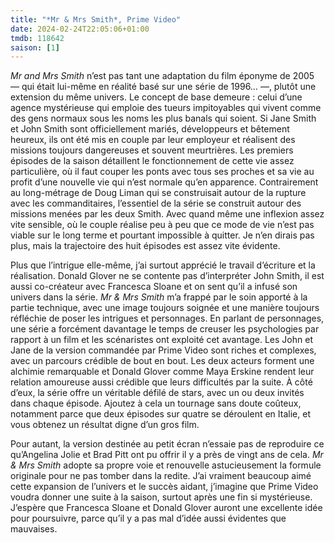 ```yaml
---
title: "*Mr & Mrs Smith*, Prime Video"
date: 2024-02-24T22:05:06+01:00
tmdb: 118642 
saison: [1]
---
```


*Mr and Mrs Smith* n’est pas tant une adaptation du film éponyme de 2005 — qui était lui-même en réalité basé sur une série de 1996… —, plutôt une extension du même univers. Le concept de base demeure : celui d’une agence mystérieuse qui emploie des tueurs impitoyables qui vivent comme des gens normaux sous les noms les plus banals qui soient. Si Jane Smith et John Smith sont officiellement mariés, développeurs et bêtement heureux, ils ont été mis en couple par leur employeur et réalisent des missions toujours dangereuses et souvent meurtrières. Les premiers épisodes de la saison détaillent le fonctionnement de cette vie assez particulière, où il faut couper les ponts avec tous ses proches et sa vie au profit d’une nouvelle vie qui n’est normale qu’en apparence. Contrairement au long-métrage de Doug Liman qui se construisait autour de la rupture avec les commanditaires, l’essentiel de la série se construit autour des missions menées par les deux Smith. Avec quand même une inflexion assez vite sensible, où le couple réalise peu à peu que ce mode de vie n’est pas viable sur le long terme et pourtant impossible à quitter. Je n’en dirais pas plus, mais la trajectoire des huit épisodes est assez vite évidente.

Plus que l’intrigue elle-même, j’ai surtout apprécié le travail d’écriture et la réalisation. Donald Glover ne se contente pas d’interpréter John Smith, il est aussi co-créateur avec Francesca Sloane et on sent qu’il a infusé son univers dans la série. *Mr & Mrs Smith* m’a frappé par le soin apporté à la partie technique, avec une image toujours soignée et une manière toujours réfléchie de poser les intrigues et personnages. En parlant de personnages, une série a forcément davantage le temps de creuser les psychologies par rapport à un film et les scénaristes ont exploité cet avantage. Les John et Jane de la version commandée par Prime Video sont riches et complexes, avec un parcours crédible de bout en bout. Les deux acteurs forment une alchimie remarquable et Donald Glover comme Maya Erskine rendent leur relation amoureuse aussi crédible que leurs difficultés par la suite. À côté d’eux, la série offre un véritable défilé de stars, avec un ou deux invités dans chaque épisode. Ajoutez à cela un tournage sans doute coûteux, notamment parce que deux épisodes sur quatre se déroulent en Italie, et vous obtenez un résultat digne d’un gros film. 

Pour autant, la version destinée au petit écran n’essaie pas de reproduire ce qu’Angelina Jolie et Brad Pitt ont pu offrir il y a près de vingt ans de cela. *‌Mr & Mrs Smith* adopte sa propre voie et renouvelle astucieusement la formule originale pour ne pas tomber dans la redite. J’ai vraiment beaucoup aimé cette expansion de l’univers et le succès aidant, j’imagine que Prime Video voudra donner une suite à la saison, surtout après une fin si mystérieuse. J’espère que Francesca Sloane et Donald Glover auront une excellente idée pour poursuivre, parce qu’il y a pas mal d’idée aussi évidentes que mauvaises. 